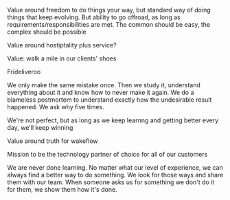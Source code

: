 Value around freedom to do things your way, but standard way of doing things that keep evolving. But ability to go offroad, as long as requirements/responsibilities are met. The common should be easy, the complex should be possible

Value around hostiptality plus service?

Value: walk a mile in our clients' shoes

Frideliveroo  

We only make the same mistake once. Then we study it, understand everything about it and know how to never make it again. We do a blameless postmortem to understand exactly how the undesirable result happened. We ask why five times.

We're not perfect, but as long as we keep learnng and getting better every day, we'll keep winning

Value around truth for wakeflow

Mission to be the technology partner of choice for all of our customers

We are never done learning. No matter what our level of experience, we can always find a better way to do something. We look for those ways and share them with our team. When someone asks us for something we don't do it for them, we show them how it's done.